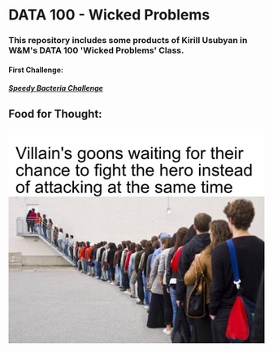 # DATA 100 - Wicked Problems

### This repository includes some products of Kirill Usubyan in W&M's DATA 100 'Wicked Problems' Class.

#### First Challenge:<br>
##### [Speedy Bacteria Challenge](Challenge1.md)



## Food for Thought:
![](meme_hot_take.jpg)
